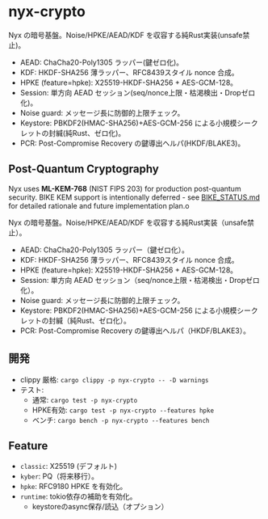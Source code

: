 # nyx-crypto

Nyx の暗号基盤。Noise/HPKE/AEAD/KDF を収容する純Rust実装(unsafe禁止)。

- AEAD: ChaCha20-Poly1305 ラッパー(鍵ゼロ化)。
- KDF: HKDF-SHA256 薄ラッパー、RFC8439スタイル nonce 合成。
- HPKE (feature=hpke): X25519-HKDF-SHA256 + AES-GCM-128。
- Session: 単方向 AEAD セッション(seq/nonce上限・枯渇検出・Dropゼロ化)。
- Noise guard: メッセージ長に防御的上限チェック。
- Keystore: PBKDF2(HMAC-SHA256)+AES-GCM-256 による小規模シークレットの封緘(純Rust、ゼロ化)。
- PCR: Post-Compromise Recovery の鍵導出ヘルパ(HKDF/BLAKE3)。

## Post-Quantum Cryptography

Nyx uses **ML-KEM-768** (NIST FIPS 203) for production post-quantum security. BIKE KEM support is intentionally deferred - see [BIKE_STATUS.md](docs/BIKE_STATUS.md) for detailed rationale and future implementation plan.o

Nyx の暗号基盤。Noise/HPKE/AEAD/KDF を収容する純Rust実装（unsafe禁止）。

- AEAD: ChaCha20-Poly1305 ラッパー（鍵ゼロ化）。
- KDF: HKDF-SHA256 薄ラッパー、RFC8439スタイル nonce 合成。
- HPKE (feature=hpke): X25519-HKDF-SHA256 + AES-GCM-128。
- Session: 単方向 AEAD セッション（seq/nonce上限・枯渇検出・Dropゼロ化）。
- Noise guard: メッセージ長に防御的上限チェック。
- Keystore: PBKDF2(HMAC-SHA256)+AES-GCM-256 による小規模シークレットの封緘（純Rust、ゼロ化）。
- PCR: Post-Compromise Recovery の鍵導出ヘルパ（HKDF/BLAKE3）。

## 開発
- clippy 厳格: `cargo clippy -p nyx-crypto -- -D warnings`
- テスト:
  - 通常: `cargo test -p nyx-crypto`
  - HPKE有効: `cargo test -p nyx-crypto --features hpke`
  - ベンチ: `cargo bench -p nyx-crypto --features bench`

## Feature
- `classic`: X25519 (デフォルト)
- `kyber`: PQ（将来移行）。
- `hpke`: RFC9180 HPKE を有効化。
- `runtime`: tokio依存の補助を有効化。
  - keystoreのasync保存/読込（オプション）
